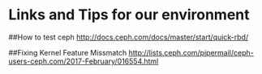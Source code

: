 # Links and Tips for our environment

##How to test ceph
http://docs.ceph.com/docs/master/start/quick-rbd/

##Fixing Kernel Feature Missmatch
http://lists.ceph.com/pipermail/ceph-users-ceph.com/2017-February/016554.html
